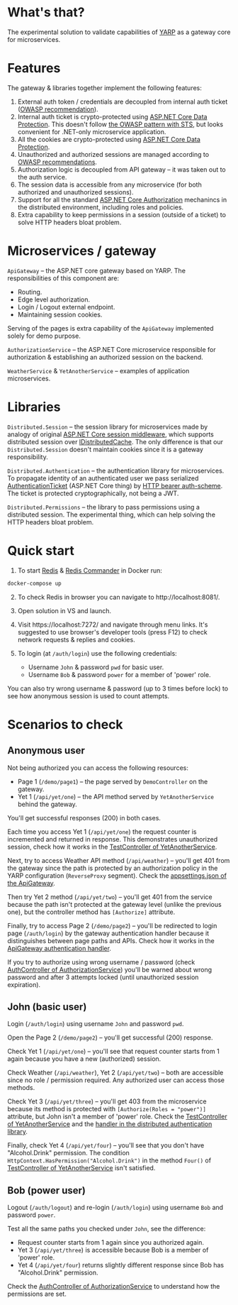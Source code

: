 # What's that?

The experimental solution to validate capabilities of [YARP](https://github.com/microsoft/reverse-proxy) as a gateway core for microservices.

# Features

The gateway & libraries together implement the following features:

1. External auth token / credentials are decoupled from internal auth ticket ([OWASP recommendation](https://cheatsheetseries.owasp.org/cheatsheets/Microservices_Security_Cheat_Sheet.html#recommendation-on-how-to-implement-identity-propagation)).
2. Internal auth ticket is crypto-protected using [ASP.NET Core Data Protection](https://learn.microsoft.com/en-us/aspnet/core/security/data-protection/introduction). This doesn't follow [the OWASP pattern with STS](https://cheatsheetseries.owasp.org/cheatsheets/Microservices_Security_Cheat_Sheet.html#using-a-data-structures-signed-by-a-trusted-issuer), but looks convenient for .NET-only microservice application.
3. All the cookies are crypto-protected using [ASP.NET Core Data Protection](https://learn.microsoft.com/en-us/aspnet/core/security/data-protection/introduction).
4. Unauthorized and authorized sessions are managed according to [OWASP recommendations](https://cheatsheetseries.owasp.org/cheatsheets/Session_Management_Cheat_Sheet.html).
5. Authorization logic is decoupled from API gateway – it was taken out to the auth service.
6. The session data is accessible from any microservice (for both authorized and unauthorized sessions).
7. Support for all the standard [ASP.NET Core Authorization](https://learn.microsoft.com/en-us/aspnet/core/security/authorization/introduction) mechanincs in the distributed environment, including roles and policies.
8. Extra capability to keep permissions in a session (outside of a ticket) to solve HTTP headers bloat problem.

# Microservices / gateway

`ApiGateway` – the ASP.NET core gateway based on YARP. The responsibilities of this component are:

- Routing.
- Edge level authorization.
- Login / Logout external endpoint.
- Maintaining session cookies.

Serving of the pages is extra capability of the `ApiGateway` implemented solely for demo purpose.

`AuthorizationService` – the ASP.NET Core microservice responsible for authorization & establishing an authorized session on the backend.

`WeatherService` & `YetAnotherService` – examples of application microservices.

# Libraries

`Distributed.Session` – the session library for microservices made by analogy of original [ASP.NET Core session middleware](https://github.com/dotnet/aspnetcore/tree/main/src/Middleware/Session/src), which supports distributed session over [IDistributedCache](https://learn.microsoft.com/en-us/aspnet/core/performance/caching/distributed). The only difference is that our `Distributed.Session` doesn't maintain cookies since it is a gateway responsibility.

`Distributed.Authentication` – the authentication library for microservices. To propagate identity of an authenticated user we pass serialized [AuthenticationTicket](https://learn.microsoft.com/en-us/dotnet/api/microsoft.aspnetcore.authentication.authenticationticket) (ASP.NET Core thing) by [HTTP bearer auth-scheme](https://developer.mozilla.org/en-US/docs/Web/HTTP/Headers/Authorization). The ticket is protected cryptographically, not being a JWT.

`Distributed.Permissions` – the library to pass permissions using a distributed session. The experimental thing, which can help solving the HTTP headers bloat problem.

# Quick start

1. To start [Redis](https://redis.io/) & [Redis Commander](https://joeferner.github.io/redis-commander/) in Docker run:

```bash
docker-compose up
```

2. To check Redis in browser you can navigate to http://localhost:8081/.

3. Open solution in VS and launch.

4. Visit https://localhost:7272/ and navigate through menu links. It's suggested to use browser's developer tools (press F12) to check network requests & replies and cookies.

5. To login (at `/auth/login`) use the following credentials:

   - Username `John` & password `pwd` for basic user.
   - Username `Bob` & password `power` for a member of 'power' role.

You can also try wrong username & password (up to 3 times before lock) to see how anonymous session is used to count attempts.

# Scenarios to check

## Anonymous user

Not being authorized you can access the following resources:

- Page 1 (`/demo/page1`) – the page served by `DemoController` on the gateway.
- Yet 1 (`/api/yet/one`) – the API method served by `YetAnotherService` behind the gateway.

You'll get successful responses (200) in both cases.

Each time you access Yet 1 (`/api/yet/one`) the request counter is incremented and returned in response. This demonstrates unauthorized session, check how it works in the [TestController of YetAnotherService](./yet-another-service/Controllers/TestController.cs).

Next, try to access Weather API method (`/api/weather`) – you'll get 401 from the gateway since the path is protected by an authorization policy in the YARP configuration (`ReverseProxy` segment). Check the [appsettings.json of the ApiGateway](./api-gateway/appsettings.json).

Then try Yet 2 method (`/api/yet/two`) – you'll get 401 from the service because the path isn't protected at the gateway level (unlike the previous one), but the controller method has `[Authorize]` attribute.

Finally, try to access Page 2 (`/demo/page2`) – you'll be redirected to login page (`/auth/login`) by the gateway authentication handler because it distinguishes between page paths and APIs. Check how it works in the [ApiGateway authentication handler](./api-gateway/AuthenticationHandler.cs).

If you try to authorize using wrong username / password (check [AuthController of AuthorizationService](./authorization-service/Controllers/AuthController.cs)) you'll be warned about wrong password and after 3 attempts locked (until unauthorized session expiration).

## John (basic user)

Login (`/auth/login`) using username `John` and password `pwd`.

Open the Page 2 (`/demo/page2`) – you'll get successful (200) response.

Check Yet 1 (`/api/yet/one`) – you'll see that request counter starts from 1 again because you have a new (authorized) session.

Check Weather (`/api/weather`), Yet 2 (`/api/yet/two`) – both are accessible since no role / permission required. Any authorized user can access those methods.

Check Yet 3 (`/api/yet/three`) – you'll get 403 from the microservice because its method is protected with `[Authorize(Roles = "power")]` attribute, but John isn't a member of 'power' role. Check the [TestController of YetAnotherService](./yet-another-service/Controllers/TestController.cs) and the [handler in the distributed authentication library](./libraries/distributed-authentication/AuthenticationHandler.cs).

Finally, check Yet 4 (`/api/yet/four`) – you'll see that you don't have "Alcohol.Drink" permission. The condition `HttpContext.HasPermission("Alcohol.Drink")` in the method `Four()` of [TestController of YetAnotherService](./yet-another-service/Controllers/TestController.cs) isn't satisfied.

## Bob (power user)

Logout (`/auth/logout`) and re-login (`/auth/login`) using username `Bob` and password `power`.

Test all the same paths you checked under `John`, see the difference:

- Request counter starts from 1 again since you authorized again.
- Yet 3 (`/api/yet/three`) is accessible because Bob is a member of 'power' role.
- Yet 4 (`/api/yet/four`) returns slightly different response since Bob has "Alcohol.Drink" permission.

Check the [AuthController of AuthorizationService](./authorization-service/Controllers/AuthController.cs) to understand how the permissions are set.
